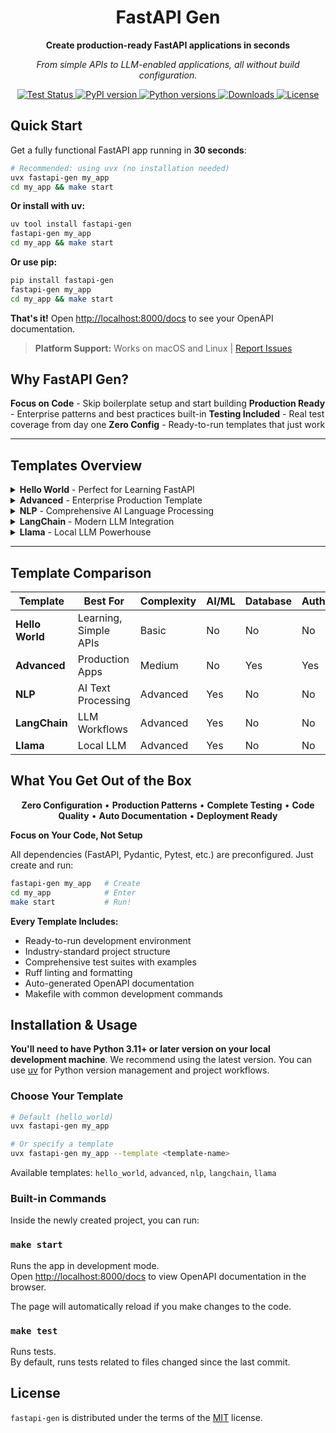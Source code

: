 <div align="center">
  
# FastAPI Gen

**Create production-ready FastAPI applications in seconds**

*From simple APIs to LLM-enabled applications, all without build configuration.*

<p align="center">
  <a href="https://github.com/mirpo/fastapi-gen/actions/workflows/test.yml?query=workflow%3Atest+event%3Apush+branch%main">
    <img src="https://github.com/mirpo/fastapi-gen/actions/workflows/test.yml/badge.svg?branch=main" alt="Test Status">
  </a>
  <a href="https://pypi.org/project/fastapi-gen">
    <img src="https://img.shields.io/pypi/v/fastapi-gen?color=%2334D058&label=pypi" alt="PyPI version">
  </a>
  <a href="https://pypi.org/project/fastapi-gen">
    <img src="https://img.shields.io/pypi/pyversions/fastapi-gen.svg?color=%2334D058" alt="Python versions">
  </a>
  <a href="https://pypi.org/project/fastapi-gen">
    <img src="https://img.shields.io/pypi/dm/fastapi-gen?color=blue" alt="Downloads">
  </a>
  <a href="https://github.com/mirpo/fastapi-gen/blob/main/LICENSE">
    <img src="https://img.shields.io/badge/license-MIT-green" alt="License">
  </a>
</p>

</div>

## Quick Start

Get a fully functional FastAPI app running in **30 seconds**:

```bash
# Recommended: using uvx (no installation needed)
uvx fastapi-gen my_app
cd my_app && make start
```

**Or install with uv:**
```bash
uv tool install fastapi-gen
fastapi-gen my_app
cd my_app && make start
```

**Or use pip:**
```bash
pip install fastapi-gen
fastapi-gen my_app
cd my_app && make start
```

**That's it!** Open [http://localhost:8000/docs](http://localhost:8000/docs) to see your OpenAPI documentation.

> **Platform Support:** Works on macOS and Linux | [Report Issues](https://github.com/mirpo/fastapi-gen/issues/new)

## Why FastAPI Gen?

**Focus on Code** - Skip boilerplate setup and start building
**Production Ready** - Enterprise patterns and best practices built-in
**Testing Included** - Real test coverage from day one
**Zero Config** - Ready-to-run templates that just work

---

## Templates Overview

<details>
<summary><strong>Hello World</strong> - Perfect for Learning FastAPI</summary>

**Best for:** Learning FastAPI fundamentals and starting new projects

**Key Features:**
- REST API fundamentals with complete CRUD
- Configuration management (pydantic-settings & dotenv)
- Dependency injection and clean architecture
- Background tasks and exception handling
- Input validation and health monitoring
- Complete test coverage

[View Details →](packages/template-hello-world/README.md)

</details>

<details>
<summary><strong>Advanced</strong> - Enterprise Production Template</summary>

**Best for:** Production applications with enterprise features

**Key Features:**
- JWT authentication with registration and login
- Database integration with SQLAlchemy 2.0 async
- Rate limiting and caching system
- WebSocket support and file upload
- Enhanced security and CORS configuration
- Full test suite

[View Details →](packages/template-advanced/README.md)

</details>

<details>
<summary><strong>NLP</strong> - Comprehensive AI Language Processing</summary>

**Best for:** AI applications with natural language processing

**Key Features:**
- 8 NLP capabilities: summarization, NER, generation, QA, embeddings, sentiment, classification, similarity
- Production architecture with startup model loading
- Smart configuration and device auto-detection
- Performance optimized with model caching
- Real AI testing with actual inference

[View Details →](packages/template-nlp/README.md)

</details>

<details>
<summary><strong>LangChain</strong> - Modern LLM Integration</summary>

**Best for:** Applications using LangChain for LLM workflows

**Key Features:**
- Optimized loading with startup caching
- Modern LangChain patterns and best practices
- Smart config with auto device detection
- Production ready with health checks
- Dual endpoints: text generation and question answering

[View Details →](packages/template-langchain/README.md)

</details>

<details>
<summary><strong>Llama</strong> - Local LLM Powerhouse</summary>

**Best for:** Local LLM inference with llama-cpp-python

**Key Features:**
- Local LLM focus optimized for Gemma/Llama GGUF models
- GPU acceleration with auto detection
- Advanced config for context windows and threading
- Production ready with lifecycle management
- Easy setup with auto model download

> **Requirements:** ~4GB model download + 4GB+ RAM

[View Details →](packages/template-llama/README.md)

</details>

---

## Template Comparison

| Template        | Best For              | Complexity | AI/ML | Database | Auth |
| --------------- | --------------------- | ---------- | ----- | -------- | ---- |
| **Hello World** | Learning, Simple APIs | Basic      | No    | No       | No   |
| **Advanced**    | Production Apps       | Medium     | No    | Yes      | Yes  |
| **NLP**         | AI Text Processing    | Advanced   | Yes   | No       | No   |
| **LangChain**   | LLM Workflows         | Advanced   | Yes   | No       | No   |
| **Llama**       | Local LLM             | Advanced   | Yes   | No       | No   |

## What You Get Out of the Box

<div align="center">

**Zero Configuration** • **Production Patterns** • **Complete Testing** • **Code Quality** • **Auto Documentation** • **Deployment Ready**

</div>

**Focus on Your Code, Not Setup**

All dependencies (FastAPI, Pydantic, Pytest, etc.) are preconfigured. Just create and run:

```bash
fastapi-gen my_app   # Create
cd my_app            # Enter  
make start           # Run!
```

**Every Template Includes:**
- Ready-to-run development environment
- Industry-standard project structure
- Comprehensive test suites with examples
- Ruff linting and formatting
- Auto-generated OpenAPI documentation
- Makefile with common development commands

## Installation & Usage

**You'll need to have Python 3.11+ or later version on your local development machine**. We recommend using the latest version. You can use [uv](https://docs.astral.sh/uv/) for Python version management and project workflows.

### Choose Your Template

```bash
# Default (hello_world)
uvx fastapi-gen my_app

# Or specify a template
uvx fastapi-gen my_app --template <template-name>
```

Available templates: `hello_world`, `advanced`, `nlp`, `langchain`, `llama`

### Built-in Commands

Inside the newly created project, you can run:

### `make start`

Runs the app in development mode.<br>
Open [http://localhost:8000/docs](http://localhost:8000/docs) to view OpenAPI documentation in the browser.

The page will automatically reload if you make changes to the code.

### `make test`

Runs tests.<br>
By default, runs tests related to files changed since the last commit.

## License

`fastapi-gen` is distributed under the terms of the [MIT](https://github.com/mirpo/fastapi-gen/blob/main/LICENSE) license.